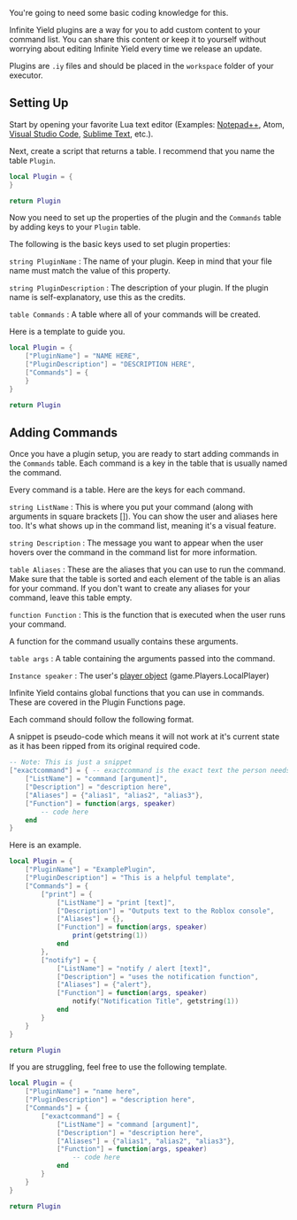 You're going to need some basic coding knowledge for this.

Infinite Yield plugins are a way for you to add custom content to your command list. You can share this content or keep it to yourself without worrying about editing Infinite Yield every time we release an update.

Plugins are `.iy` files and should be placed in the `workspace` folder of your executor.

## Setting Up

Start by opening your favorite Lua text editor (Examples: [Notepad++](https://notepad-plus-plus.org/downloads), Atom, [Visual Studio Code](https://code.visualstudio.com/download), [Sublime Text](https://www.sublimetext.com/download), etc.).

Next, create a script that returns a table. I recommend that you name the table `Plugin`.

```lua
local Plugin = {
}

return Plugin
```

Now you need to set up the properties of the plugin and the `Commands` table by adding keys to your `Plugin` table.

The following is the basic keys used to set plugin properties:

`string PluginName` : The name of your plugin. Keep in mind that your file name must match the value of this property.

`string PluginDescription` : The description of your plugin. If the plugin name is self-explanatory, use this as the credits.

`table Commands` : A table where all of your commands will be created.

Here is a template to guide you.

```lua
local Plugin = {
    ["PluginName"] = "NAME HERE",
    ["PluginDescription"] = "DESCRIPTION HERE",
    ["Commands"] = {
    }
}

return Plugin
```

## Adding Commands

Once you have a plugin setup, you are ready to start adding commands in the `Commands` table. Each command is a key in the table that is usually named the command.

Every command is a table. Here are the keys for each command.

`string ListName` : This is where you put your command (along with arguments in square brackets []). You can show the user and aliases here too. It's what shows up in the command list, meaning it's a visual feature.

`string Description` : The message you want to appear when the user hovers over the command in the command list for more information.

`table Aliases` : These are the aliases that you can use to run the command. Make sure that the table is sorted and each element of the table is an alias for your command. If you don't want to create any aliases for your command, leave this table empty.

`function Function` : This is the function that is executed when the user runs your command.

A function for the command usually contains these arguments.

`table args` : A table containing the arguments passed into the command.

`Instance speaker` : The user's [player object](https://developer.roblox.com/api-reference/class/Player) (game.Players.LocalPlayer)

Infinite Yield contains global functions that you can use in commands. These are covered in the Plugin Functions page.

Each command should follow the following format.

A snippet is pseudo-code which means it will not work at it's current state as it has been ripped from its original required code.

```lua
-- Note: This is just a snippet
["exactcommand"] = { -- exactcommand is the exact text the person needs to run the command. example: audiologger
    ["ListName"] = "command [argument]",
    ["Description"] = "description here",
    ["Aliases"] = {"alias1", "alias2", "alias3"},
    ["Function"] = function(args, speaker)
        -- code here
    end
}
```

Here is an example.

```lua
local Plugin = {
    ["PluginName"] = "ExamplePlugin",
    ["PluginDescription"] = "This is a helpful template",
    ["Commands"] = {
        ["print"] = {
            ["ListName"] = "print [text]",
            ["Description"] = "Outputs text to the Roblox console",
            ["Aliases"] = {},
            ["Function"] = function(args, speaker)
                print(getstring(1))  
            end
        },
        ["notify"] = {
            ["ListName"] = "notify / alert [text]",
            ["Description"] = "uses the notification function",
            ["Aliases"] = {"alert"},
            ["Function"] = function(args, speaker)
                notify("Notification Title", getstring(1))
            end
        }
    }
}

return Plugin
```

If you are struggling, feel free to use the following template.

```lua
local Plugin = {
    ["PluginName"] = "name here",
    ["PluginDescription"] = "description here",
    ["Commands"] = {
        ["exactcommand"] = {
            ["ListName"] = "command [argument]",
            ["Description"] = "description here",
            ["Aliases"] = {"alias1", "alias2", "alias3"},
            ["Function"] = function(args, speaker)
                -- code here  
            end
        }
    }
}

return Plugin
```
